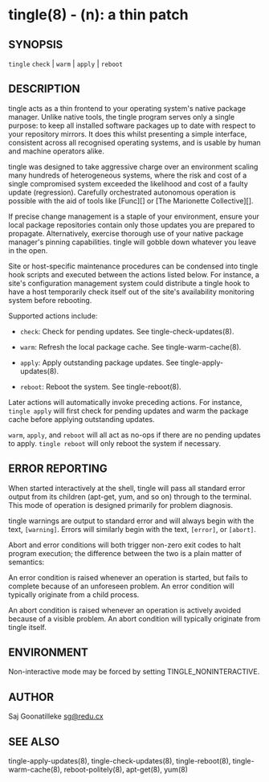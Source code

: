 tingle(8) - (n): a thin patch
=============================

## SYNOPSIS

`tingle` `check` | `warm` | `apply` | `reboot`

## DESCRIPTION

tingle acts as a thin frontend to your operating system's native package 
manager.  Unlike native tools, the tingle program serves only a single 
purpose:  to keep all installed software packages up to date with 
respect to your repository mirrors.  It does this whilst presenting a 
simple interface, consistent across all recognised operating systems, 
and is usable by human and machine operators alike.

tingle was designed to take aggressive charge over an environment 
scaling many hundreds of heterogeneous systems, where the risk and cost 
of a single compromised system exceeded the likelihood and cost of a 
faulty update (regression).  Carefully orchestrated autonomous operation 
is possible with the aid of tools like [Func][] or [The Marionette 
Collective][].

If precise change management is a staple of your environment, ensure 
your local package repositories contain only those updates you are 
prepared to propagate.  Alternatively, exercise thorough use of your 
native package manager's pinning capabilities.  tingle will gobble down 
whatever you leave in the open.

Site or host-specific maintenance procedures can be condensed into 
tingle hook scripts and executed between the actions listed below.  For 
instance, a site's configuration management system could distribute a 
tingle hook to have a host temporarily check itself out of the site's 
availability monitoring system before rebooting.

Supported actions include:

* `check`:
  Check for pending updates.  See tingle-check-updates(8).

* `warm`:
  Refresh the local package cache.  See tingle-warm-cache(8).

* `apply`:
  Apply outstanding package updates.  See tingle-apply-updates(8).

* `reboot`:
  Reboot the system.  See tingle-reboot(8).

Later actions will automatically invoke preceding actions.  For 
instance, `tingle apply` will first check for pending updates and warm 
the package cache before applying outstanding updates.

`warm`, `apply`, and `reboot` will all act as no-ops if there are no 
pending updates to apply.  `tingle reboot` will only reboot the system 
if necessary.

## ERROR REPORTING

When started interactively at the shell, tingle will pass all standard 
error output from its children (apt-get, yum, and so on) through to the 
terminal.  This mode of operation is designed primarily for problem 
diagnosis.

tingle warnings are output to standard error and will always begin with 
the text, `[warning]`.  Errors will similarly begin with the text, 
`[error]`, or `[abort]`.

Abort and error conditions will both trigger non-zero exit codes to halt 
program execution; the difference between the two is a plain matter of 
semantics:

An error condition is raised whenever an operation is started, but fails 
to complete because of an unforeseen problem.  An error condition will 
typically originate from a child process.

An abort condition is raised whenever an operation is actively avoided 
because of a visible problem.  An abort condition will typically 
originate from tingle itself.

## ENVIRONMENT

Non-interactive mode may be forced by setting TINGLE_NONINTERACTIVE.

## AUTHOR

Saj Goonatilleke <sg@redu.cx>

## SEE ALSO

tingle-apply-updates(8), tingle-check-updates(8), tingle-reboot(8), 
tingle-warm-cache(8), reboot-politely(8), apt-get(8), yum(8)
